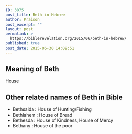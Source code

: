 ```yaml
---
ID: 3875
post_title: Beth in Hebrew
author: Praison
post_excerpt: ""
layout: post
permalink: >
  https://biblerevelation.org/2015/06/beth-in-hebrew/
published: true
post_date: 2015-06-30 14:09:51
---
```

<h2>Meaning of Beth</h2>
House
<h2>Other related names of Beth in Bible</h2>
<ul>
	<li>Bethsaida : House of Hunting/Fishing</li>
	<li>Bethlahem : House of Bread</li>
	<li>Bethesda : House of Kindness, House of Mercy</li>
	<li>Bethany : House of the poor</li>
</ul>